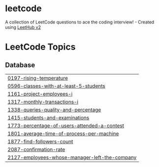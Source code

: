 # leetcode
A collection of LeetCode questions to ace the coding interview! - Created using [LeetHub v2](https://github.com/arunbhardwaj/LeetHub-2.0)

<!---LeetCode Topics Start-->
# LeetCode Topics
## Database
|  |
| ------- |
| [0197-rising-temperature](https://github.com/rutujakenjalkar/leetcode/tree/master/0197-rising-temperature) |
| [0596-classes-with-at-least-5-students](https://github.com/rutujakenjalkar/leetcode/tree/master/0596-classes-with-at-least-5-students) |
| [1161-project-employees-i](https://github.com/rutujakenjalkar/leetcode/tree/master/1161-project-employees-i) |
| [1317-monthly-transactions-i](https://github.com/rutujakenjalkar/leetcode/tree/master/1317-monthly-transactions-i) |
| [1338-queries-quality-and-percentage](https://github.com/rutujakenjalkar/leetcode/tree/master/1338-queries-quality-and-percentage) |
| [1415-students-and-examinations](https://github.com/rutujakenjalkar/leetcode/tree/master/1415-students-and-examinations) |
| [1773-percentage-of-users-attended-a-contest](https://github.com/rutujakenjalkar/leetcode/tree/master/1773-percentage-of-users-attended-a-contest) |
| [1801-average-time-of-process-per-machine](https://github.com/rutujakenjalkar/leetcode/tree/master/1801-average-time-of-process-per-machine) |
| [1877-find-followers-count](https://github.com/rutujakenjalkar/leetcode/tree/master/1877-find-followers-count) |
| [2087-confirmation-rate](https://github.com/rutujakenjalkar/leetcode/tree/master/2087-confirmation-rate) |
| [2127-employees-whose-manager-left-the-company](https://github.com/rutujakenjalkar/leetcode/tree/master/2127-employees-whose-manager-left-the-company) |
<!---LeetCode Topics End-->